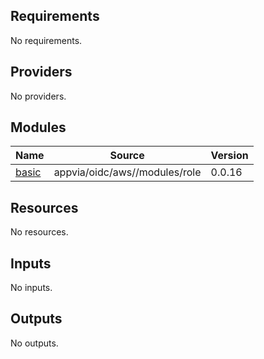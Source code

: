 <!-- BEGIN_TF_DOCS -->
## Requirements

No requirements.

## Providers

No providers.

## Modules

| Name | Source | Version |
|------|--------|---------|
| <a name="module_basic"></a> [basic](#module\_basic) | appvia/oidc/aws//modules/role | 0.0.16 |

## Resources

No resources.

## Inputs

No inputs.

## Outputs

No outputs.
<!-- END_TF_DOCS -->